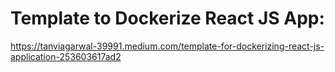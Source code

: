 # Template to Dockerize React JS App:

https://tanviagarwal-39991.medium.com/template-for-dockerizing-react-js-application-253603617ad2
